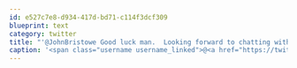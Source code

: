 ```yaml
---
id: e527c7e8-d934-417d-bd71-c114f3dcf309
blueprint: text
category: twitter
title: "'@JohnBristowe Good luck man.  Looking forward to chatting with you on the Telerik side."
caption: '<span class="username username_linked">@<a href="https://twitter.com/JohnBristowe" title="John Bristowe">JohnBristowe</a></span> Good luck man.  Looking forward to chatting with you on the Telerik side.'
---
```

